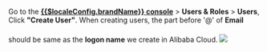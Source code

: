 <IntegrationDetailCard :title="`Configure Users in Approw`">

Go to the [**{{$localeConfig.brandName}} console**](https://console.approw.com) > **Users & Roles** > **Users**, Click **"Create User"**. When creating users, the part before '@' of **Email** should be same as the **logon name** we create in Alibaba Cloud.
<img src="~@imagesEnUs/integration/ali-cloud/ali13.png" style="margin-top: 20px;" class="md-img-padding" />

</IntegrationDetailCard>

